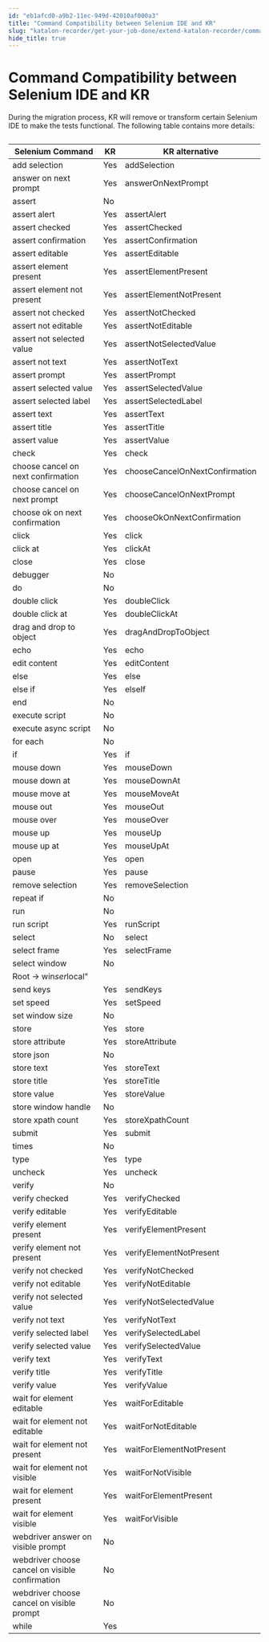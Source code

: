 ```yaml
---
id: "eb1afcd0-a9b2-11ec-949d-42010af000a3"
title: "Command Compatibility between Selenium IDE and KR"
slug: "katalon-recorder/get-your-job-done/extend-katalon-recorder/command-compatibility-between-selenium-ide-and-kr"
hide_title: true
---
```

  

# <a id="id" class="anchor_top_offset"/><a id="ariaid-title1" class="anchor_top_offset"/>Command Compatibility between Selenium IDE and KR

  
    
<p xmlns="http://www.w3.org/1999/xhtml" className="p">During the migration process, KR will remove or transform   certain Selenium IDE to make the tests functional. The following   table contains more details:</p> 
    
<table xmlns="http://www.w3.org/1999/xhtml" className="table"><caption /><thead className="thead">     <tr className>       <th className="entry anchor_top_offset" id="id__entry__1">Selenium Command</th>       <th className="entry anchor_top_offset" id="id__entry__2">KR</th>       <th className="entry anchor_top_offset" id="id__entry__3">KR alternative</th>     </tr>   </thead><tbody className="tbody">     <tr className>       <td className="entry" headers="id__entry__1 id__entry__2 id__entry__3 ">add selection</td>       <td className="entry" headers="id__entry__1 id__entry__2 id__entry__3 ">Yes</td>       <td className="entry" headers="id__entry__1 id__entry__2 id__entry__3 ">addSelection</td>     </tr>     <tr className>       <td className="entry" headers="id__entry__1 id__entry__2 id__entry__3 ">answer on next prompt</td>       <td className="entry" headers="id__entry__1 id__entry__2 id__entry__3 ">Yes</td>       <td className="entry" headers="id__entry__1 id__entry__2 id__entry__3 ">answerOnNextPrompt</td>     </tr>     <tr className>       <td className="entry" headers="id__entry__1 id__entry__2 id__entry__3 ">assert</td>       <td className="entry" headers="id__entry__1 id__entry__2 id__entry__3 ">No</td>       <td className="entry" headers="id__entry__1 id__entry__2 id__entry__3 ">       </td></tr>     <tr className>       <td className="entry" headers="id__entry__1 id__entry__2 id__entry__3 ">assert alert</td>       <td className="entry" headers="id__entry__1 id__entry__2 id__entry__3 ">Yes</td>       <td className="entry" headers="id__entry__1 id__entry__2 id__entry__3 ">assertAlert</td>     </tr>     <tr className>       <td className="entry" headers="id__entry__1 id__entry__2 id__entry__3 ">assert checked</td>       <td className="entry" headers="id__entry__1 id__entry__2 id__entry__3 ">Yes</td>       <td className="entry" headers="id__entry__1 id__entry__2 id__entry__3 ">assertChecked</td>     </tr>     <tr className>       <td className="entry" headers="id__entry__1 id__entry__2 id__entry__3 ">assert confirmation</td>       <td className="entry" headers="id__entry__1 id__entry__2 id__entry__3 ">Yes</td>       <td className="entry" headers="id__entry__1 id__entry__2 id__entry__3 ">assertConfirmation</td>     </tr>     <tr className>       <td className="entry" headers="id__entry__1 id__entry__2 id__entry__3 ">assert editable</td>       <td className="entry" headers="id__entry__1 id__entry__2 id__entry__3 ">Yes</td>       <td className="entry" headers="id__entry__1 id__entry__2 id__entry__3 ">assertEditable</td>     </tr>     <tr className>       <td className="entry" headers="id__entry__1 id__entry__2 id__entry__3 ">assert element present</td>       <td className="entry" headers="id__entry__1 id__entry__2 id__entry__3 ">Yes</td>       <td className="entry" headers="id__entry__1 id__entry__2 id__entry__3 ">assertElementPresent</td>     </tr>     <tr className>       <td className="entry" headers="id__entry__1 id__entry__2 id__entry__3 ">assert element not present</td>       <td className="entry" headers="id__entry__1 id__entry__2 id__entry__3 ">Yes</td>       <td className="entry" headers="id__entry__1 id__entry__2 id__entry__3 ">assertElementNotPresent</td>     </tr>     <tr className>       <td className="entry" headers="id__entry__1 id__entry__2 id__entry__3 ">assert not checked</td>       <td className="entry" headers="id__entry__1 id__entry__2 id__entry__3 ">Yes</td>       <td className="entry" headers="id__entry__1 id__entry__2 id__entry__3 ">assertNotChecked</td>     </tr>     <tr className>       <td className="entry" headers="id__entry__1 id__entry__2 id__entry__3 ">assert not editable</td>       <td className="entry" headers="id__entry__1 id__entry__2 id__entry__3 ">Yes</td>       <td className="entry" headers="id__entry__1 id__entry__2 id__entry__3 ">assertNotEditable</td>     </tr>     <tr className>       <td className="entry" headers="id__entry__1 id__entry__2 id__entry__3 ">assert not selected value</td>       <td className="entry" headers="id__entry__1 id__entry__2 id__entry__3 ">Yes</td>       <td className="entry" headers="id__entry__1 id__entry__2 id__entry__3 ">assertNotSelectedValue</td>     </tr>     <tr className>       <td className="entry" headers="id__entry__1 id__entry__2 id__entry__3 ">assert not text</td>       <td className="entry" headers="id__entry__1 id__entry__2 id__entry__3 ">Yes</td>       <td className="entry" headers="id__entry__1 id__entry__2 id__entry__3 ">assertNotText</td>     </tr>     <tr className>       <td className="entry" headers="id__entry__1 id__entry__2 id__entry__3 ">assert prompt</td>       <td className="entry" headers="id__entry__1 id__entry__2 id__entry__3 ">Yes</td>       <td className="entry" headers="id__entry__1 id__entry__2 id__entry__3 ">assertPrompt</td>     </tr>     <tr className>       <td className="entry" headers="id__entry__1 id__entry__2 id__entry__3 ">assert selected value</td>       <td className="entry" headers="id__entry__1 id__entry__2 id__entry__3 ">Yes</td>       <td className="entry" headers="id__entry__1 id__entry__2 id__entry__3 ">assertSelectedValue</td>     </tr>     <tr className>       <td className="entry" headers="id__entry__1 id__entry__2 id__entry__3 ">assert selected label</td>       <td className="entry" headers="id__entry__1 id__entry__2 id__entry__3 ">Yes</td>       <td className="entry" headers="id__entry__1 id__entry__2 id__entry__3 ">assertSelectedLabel</td>     </tr>     <tr className>       <td className="entry" headers="id__entry__1 id__entry__2 id__entry__3 ">assert text</td>       <td className="entry" headers="id__entry__1 id__entry__2 id__entry__3 ">Yes</td>       <td className="entry" headers="id__entry__1 id__entry__2 id__entry__3 ">assertText</td>     </tr>     <tr className>       <td className="entry" headers="id__entry__1 id__entry__2 id__entry__3 ">assert title</td>       <td className="entry" headers="id__entry__1 id__entry__2 id__entry__3 ">Yes</td>       <td className="entry" headers="id__entry__1 id__entry__2 id__entry__3 ">assertTitle</td>     </tr>     <tr className>       <td className="entry" headers="id__entry__1 id__entry__2 id__entry__3 ">assert value</td>       <td className="entry" headers="id__entry__1 id__entry__2 id__entry__3 ">Yes</td>       <td className="entry" headers="id__entry__1 id__entry__2 id__entry__3 ">assertValue</td>     </tr>     <tr className>       <td className="entry" headers="id__entry__1 id__entry__2 id__entry__3 ">check</td>       <td className="entry" headers="id__entry__1 id__entry__2 id__entry__3 ">Yes</td>       <td className="entry" headers="id__entry__1 id__entry__2 id__entry__3 ">check</td>     </tr>     <tr className>       <td className="entry" headers="id__entry__1 id__entry__2 id__entry__3 ">choose cancel on next confirmation</td>       <td className="entry" headers="id__entry__1 id__entry__2 id__entry__3 ">Yes</td>       <td className="entry" headers="id__entry__1 id__entry__2 id__entry__3 ">chooseCancelOnNextConfirmation</td>     </tr>     <tr className>       <td className="entry" headers="id__entry__1 id__entry__2 id__entry__3 ">choose cancel on next prompt</td>       <td className="entry" headers="id__entry__1 id__entry__2 id__entry__3 ">Yes</td>       <td className="entry" headers="id__entry__1 id__entry__2 id__entry__3 ">chooseCancelOnNextPrompt</td>     </tr>     <tr className>       <td className="entry" headers="id__entry__1 id__entry__2 id__entry__3 ">choose ok on next confirmation</td>       <td className="entry" headers="id__entry__1 id__entry__2 id__entry__3 ">Yes</td>       <td className="entry" headers="id__entry__1 id__entry__2 id__entry__3 ">chooseOkOnNextConfirmation</td>     </tr>     <tr className>       <td className="entry" headers="id__entry__1 id__entry__2 id__entry__3 ">click</td>       <td className="entry" headers="id__entry__1 id__entry__2 id__entry__3 ">Yes</td>       <td className="entry" headers="id__entry__1 id__entry__2 id__entry__3 ">click</td>     </tr>     <tr className>       <td className="entry" headers="id__entry__1 id__entry__2 id__entry__3 ">click at</td>       <td className="entry" headers="id__entry__1 id__entry__2 id__entry__3 ">Yes</td>       <td className="entry" headers="id__entry__1 id__entry__2 id__entry__3 ">clickAt</td>     </tr>     <tr className>       <td className="entry" headers="id__entry__1 id__entry__2 id__entry__3 ">close</td>       <td className="entry" headers="id__entry__1 id__entry__2 id__entry__3 ">Yes</td>       <td className="entry" headers="id__entry__1 id__entry__2 id__entry__3 ">close</td>     </tr>     <tr className>       <td className="entry" headers="id__entry__1 id__entry__2 id__entry__3 ">debugger</td>       <td className="entry" headers="id__entry__1 id__entry__2 id__entry__3 ">No</td>       <td className="entry" headers="id__entry__1 id__entry__2 id__entry__3 ">       </td></tr>     <tr className>       <td className="entry" headers="id__entry__1 id__entry__2 id__entry__3 ">do</td>       <td className="entry" headers="id__entry__1 id__entry__2 id__entry__3 ">No</td>       <td className="entry" headers="id__entry__1 id__entry__2 id__entry__3 ">       </td></tr>     <tr className>       <td className="entry" headers="id__entry__1 id__entry__2 id__entry__3 ">double click</td>       <td className="entry" headers="id__entry__1 id__entry__2 id__entry__3 ">Yes</td>       <td className="entry" headers="id__entry__1 id__entry__2 id__entry__3 ">doubleClick</td>     </tr>     <tr className>       <td className="entry" headers="id__entry__1 id__entry__2 id__entry__3 ">double click at</td>       <td className="entry" headers="id__entry__1 id__entry__2 id__entry__3 ">Yes</td>       <td className="entry" headers="id__entry__1 id__entry__2 id__entry__3 ">doubleClickAt</td>     </tr>     <tr className>       <td className="entry" headers="id__entry__1 id__entry__2 id__entry__3 ">drag and drop to object</td>       <td className="entry" headers="id__entry__1 id__entry__2 id__entry__3 ">Yes</td>       <td className="entry" headers="id__entry__1 id__entry__2 id__entry__3 ">dragAndDropToObject</td>     </tr>     <tr className>       <td className="entry" headers="id__entry__1 id__entry__2 id__entry__3 ">echo</td>       <td className="entry" headers="id__entry__1 id__entry__2 id__entry__3 ">Yes</td>       <td className="entry" headers="id__entry__1 id__entry__2 id__entry__3 ">echo</td>     </tr>     <tr className>       <td className="entry" headers="id__entry__1 id__entry__2 id__entry__3 ">edit content</td>       <td className="entry" headers="id__entry__1 id__entry__2 id__entry__3 ">Yes</td>       <td className="entry" headers="id__entry__1 id__entry__2 id__entry__3 ">editContent</td>     </tr>     <tr className>       <td className="entry" headers="id__entry__1 id__entry__2 id__entry__3 ">else</td>       <td className="entry" headers="id__entry__1 id__entry__2 id__entry__3 ">Yes</td>       <td className="entry" headers="id__entry__1 id__entry__2 id__entry__3 ">else</td>     </tr>     <tr className>       <td className="entry" headers="id__entry__1 id__entry__2 id__entry__3 ">else if</td>       <td className="entry" headers="id__entry__1 id__entry__2 id__entry__3 ">Yes</td>       <td className="entry" headers="id__entry__1 id__entry__2 id__entry__3 ">elseIf</td>     </tr>     <tr className>       <td className="entry" headers="id__entry__1 id__entry__2 id__entry__3 ">end</td>       <td className="entry" headers="id__entry__1 id__entry__2 id__entry__3 ">No</td>       <td className="entry" headers="id__entry__1 id__entry__2 id__entry__3 ">       </td></tr>     <tr className>       <td className="entry" headers="id__entry__1 id__entry__2 id__entry__3 ">execute script</td>       <td className="entry" headers="id__entry__1 id__entry__2 id__entry__3 ">No</td>       <td className="entry" headers="id__entry__1 id__entry__2 id__entry__3 ">       </td></tr>     <tr className>       <td className="entry" headers="id__entry__1 id__entry__2 id__entry__3 ">execute async script</td>       <td className="entry" headers="id__entry__1 id__entry__2 id__entry__3 ">No</td>       <td className="entry" headers="id__entry__1 id__entry__2 id__entry__3 ">       </td></tr>     <tr className>       <td className="entry" headers="id__entry__1 id__entry__2 id__entry__3 ">for each</td>       <td className="entry" headers="id__entry__1 id__entry__2 id__entry__3 ">No</td>       <td className="entry" headers="id__entry__1 id__entry__2 id__entry__3 ">       </td></tr>     <tr className>       <td className="entry" headers="id__entry__1 id__entry__2 id__entry__3 ">if</td>       <td className="entry" headers="id__entry__1 id__entry__2 id__entry__3 ">Yes</td>       <td className="entry" headers="id__entry__1 id__entry__2 id__entry__3 ">if</td>     </tr>     <tr className>       <td className="entry" headers="id__entry__1 id__entry__2 id__entry__3 ">mouse down</td>       <td className="entry" headers="id__entry__1 id__entry__2 id__entry__3 ">Yes</td>       <td className="entry" headers="id__entry__1 id__entry__2 id__entry__3 ">mouseDown</td>     </tr>     <tr className>       <td className="entry" headers="id__entry__1 id__entry__2 id__entry__3 ">mouse down at</td>       <td className="entry" headers="id__entry__1 id__entry__2 id__entry__3 ">Yes</td>       <td className="entry" headers="id__entry__1 id__entry__2 id__entry__3 ">mouseDownAt</td>     </tr>     <tr className>       <td className="entry" headers="id__entry__1 id__entry__2 id__entry__3 ">mouse move at</td>       <td className="entry" headers="id__entry__1 id__entry__2 id__entry__3 ">Yes</td>       <td className="entry" headers="id__entry__1 id__entry__2 id__entry__3 ">mouseMoveAt</td>     </tr>     <tr className>       <td className="entry" headers="id__entry__1 id__entry__2 id__entry__3 ">mouse out</td>       <td className="entry" headers="id__entry__1 id__entry__2 id__entry__3 ">Yes</td>       <td className="entry" headers="id__entry__1 id__entry__2 id__entry__3 ">mouseOut</td>     </tr>     <tr className>       <td className="entry" headers="id__entry__1 id__entry__2 id__entry__3 ">mouse over</td>       <td className="entry" headers="id__entry__1 id__entry__2 id__entry__3 ">Yes</td>       <td className="entry" headers="id__entry__1 id__entry__2 id__entry__3 ">mouseOver</td>     </tr>     <tr className>       <td className="entry" headers="id__entry__1 id__entry__2 id__entry__3 ">mouse up</td>       <td className="entry" headers="id__entry__1 id__entry__2 id__entry__3 ">Yes</td>       <td className="entry" headers="id__entry__1 id__entry__2 id__entry__3 ">mouseUp</td>     </tr>     <tr className>       <td className="entry" headers="id__entry__1 id__entry__2 id__entry__3 ">mouse up at</td>       <td className="entry" headers="id__entry__1 id__entry__2 id__entry__3 ">Yes</td>       <td className="entry" headers="id__entry__1 id__entry__2 id__entry__3 ">mouseUpAt</td>     </tr>     <tr className>       <td className="entry" headers="id__entry__1 id__entry__2 id__entry__3 ">open</td>       <td className="entry" headers="id__entry__1 id__entry__2 id__entry__3 ">Yes</td>       <td className="entry" headers="id__entry__1 id__entry__2 id__entry__3 ">open</td>     </tr>     <tr className>       <td className="entry" headers="id__entry__1 id__entry__2 id__entry__3 ">pause</td>       <td className="entry" headers="id__entry__1 id__entry__2 id__entry__3 ">Yes</td>       <td className="entry" headers="id__entry__1 id__entry__2 id__entry__3 ">pause</td>     </tr>     <tr className>       <td className="entry" headers="id__entry__1 id__entry__2 id__entry__3 ">remove selection</td>       <td className="entry" headers="id__entry__1 id__entry__2 id__entry__3 ">Yes</td>       <td className="entry" headers="id__entry__1 id__entry__2 id__entry__3 ">removeSelection</td>     </tr>     <tr className>       <td className="entry" headers="id__entry__1 id__entry__2 id__entry__3 ">repeat if</td>       <td className="entry" headers="id__entry__1 id__entry__2 id__entry__3 ">No</td>       <td className="entry" headers="id__entry__1 id__entry__2 id__entry__3 ">       </td></tr>     <tr className>       <td className="entry" headers="id__entry__1 id__entry__2 id__entry__3 ">run</td>       <td className="entry" headers="id__entry__1 id__entry__2 id__entry__3 ">No</td>       <td className="entry" headers="id__entry__1 id__entry__2 id__entry__3 ">       </td></tr>     <tr className>       <td className="entry" headers="id__entry__1 id__entry__2 id__entry__3 ">run script</td>       <td className="entry" headers="id__entry__1 id__entry__2 id__entry__3 ">Yes</td>       <td className="entry" headers="id__entry__1 id__entry__2 id__entry__3 ">runScript</td>     </tr>     <tr className>       <td className="entry" headers="id__entry__1 id__entry__2 id__entry__3 ">select</td>       <td className="entry" headers="id__entry__1 id__entry__2 id__entry__3 ">No</td>       <td className="entry" headers="id__entry__1 id__entry__2 id__entry__3 ">select</td>     </tr>     <tr className>       <td className="entry" headers="id__entry__1 id__entry__2 id__entry__3 ">select frame</td>       <td className="entry" headers="id__entry__1 id__entry__2 id__entry__3 ">Yes</td>       <td className="entry" headers="id__entry__1 id__entry__2 id__entry__3 ">selectFrame</td>     </tr>     <tr className>       <td className="entry" headers="id__entry__1 id__entry__2 id__entry__3 ">select window</td>       <td className="entry" headers="id__entry__1 id__entry__2 id__entry__3 ">No</td>       <td className="entry" headers="id__entry__1 id__entry__2 id__entry__3 ">       </td></tr>     <tr className>       <td className="entry" headers="id__entry__1 id__entry__2 id__entry__3 ">Root → win<em className="ph i">ser</em>local"</td>       <td className="entry" headers="id__entry__1 id__entry__2 id__entry__3 ">       </td><td className="entry" headers="id__entry__1 id__entry__2 id__entry__3 ">       </td></tr>     <tr className>       <td className="entry" headers="id__entry__1 id__entry__2 id__entry__3 ">send keys</td>       <td className="entry" headers="id__entry__1 id__entry__2 id__entry__3 ">Yes</td>       <td className="entry" headers="id__entry__1 id__entry__2 id__entry__3 ">sendKeys</td>     </tr>     <tr className>       <td className="entry" headers="id__entry__1 id__entry__2 id__entry__3 ">set speed</td>       <td className="entry" headers="id__entry__1 id__entry__2 id__entry__3 ">Yes</td>       <td className="entry" headers="id__entry__1 id__entry__2 id__entry__3 ">setSpeed</td>     </tr>     <tr className>       <td className="entry" headers="id__entry__1 id__entry__2 id__entry__3 ">set window size</td>       <td className="entry" headers="id__entry__1 id__entry__2 id__entry__3 ">No</td>       <td className="entry" headers="id__entry__1 id__entry__2 id__entry__3 ">       </td></tr>     <tr className>       <td className="entry" headers="id__entry__1 id__entry__2 id__entry__3 ">store</td>       <td className="entry" headers="id__entry__1 id__entry__2 id__entry__3 ">Yes</td>       <td className="entry" headers="id__entry__1 id__entry__2 id__entry__3 ">store</td>     </tr>     <tr className>       <td className="entry" headers="id__entry__1 id__entry__2 id__entry__3 ">store attribute</td>       <td className="entry" headers="id__entry__1 id__entry__2 id__entry__3 ">Yes</td>       <td className="entry" headers="id__entry__1 id__entry__2 id__entry__3 ">storeAttribute</td>     </tr>     <tr className>       <td className="entry" headers="id__entry__1 id__entry__2 id__entry__3 ">store json</td>       <td className="entry" headers="id__entry__1 id__entry__2 id__entry__3 ">No</td>       <td className="entry" headers="id__entry__1 id__entry__2 id__entry__3 ">       </td></tr>     <tr className>       <td className="entry" headers="id__entry__1 id__entry__2 id__entry__3 ">store text</td>       <td className="entry" headers="id__entry__1 id__entry__2 id__entry__3 ">Yes</td>       <td className="entry" headers="id__entry__1 id__entry__2 id__entry__3 ">storeText</td>     </tr>     <tr className>       <td className="entry" headers="id__entry__1 id__entry__2 id__entry__3 ">store title</td>       <td className="entry" headers="id__entry__1 id__entry__2 id__entry__3 ">Yes</td>       <td className="entry" headers="id__entry__1 id__entry__2 id__entry__3 ">storeTitle</td>     </tr>     <tr className>       <td className="entry" headers="id__entry__1 id__entry__2 id__entry__3 ">store value</td>       <td className="entry" headers="id__entry__1 id__entry__2 id__entry__3 ">Yes</td>       <td className="entry" headers="id__entry__1 id__entry__2 id__entry__3 ">storeValue</td>     </tr>     <tr className>       <td className="entry" headers="id__entry__1 id__entry__2 id__entry__3 ">store window handle</td>       <td className="entry" headers="id__entry__1 id__entry__2 id__entry__3 ">No</td>       <td className="entry" headers="id__entry__1 id__entry__2 id__entry__3 ">       </td></tr>     <tr className>       <td className="entry" headers="id__entry__1 id__entry__2 id__entry__3 ">store xpath count</td>       <td className="entry" headers="id__entry__1 id__entry__2 id__entry__3 ">Yes</td>       <td className="entry" headers="id__entry__1 id__entry__2 id__entry__3 ">storeXpathCount</td>     </tr>     <tr className>       <td className="entry" headers="id__entry__1 id__entry__2 id__entry__3 ">submit</td>       <td className="entry" headers="id__entry__1 id__entry__2 id__entry__3 ">Yes</td>       <td className="entry" headers="id__entry__1 id__entry__2 id__entry__3 ">submit</td>     </tr>     <tr className>       <td className="entry" headers="id__entry__1 id__entry__2 id__entry__3 ">times</td>       <td className="entry" headers="id__entry__1 id__entry__2 id__entry__3 ">No</td>       <td className="entry" headers="id__entry__1 id__entry__2 id__entry__3 ">       </td></tr>     <tr className>       <td className="entry" headers="id__entry__1 id__entry__2 id__entry__3 ">type</td>       <td className="entry" headers="id__entry__1 id__entry__2 id__entry__3 ">Yes</td>       <td className="entry" headers="id__entry__1 id__entry__2 id__entry__3 ">type</td>     </tr>     <tr className>       <td className="entry" headers="id__entry__1 id__entry__2 id__entry__3 ">uncheck</td>       <td className="entry" headers="id__entry__1 id__entry__2 id__entry__3 ">Yes</td>       <td className="entry" headers="id__entry__1 id__entry__2 id__entry__3 ">uncheck</td>     </tr>     <tr className>       <td className="entry" headers="id__entry__1 id__entry__2 id__entry__3 ">verify</td>       <td className="entry" headers="id__entry__1 id__entry__2 id__entry__3 ">No</td>       <td className="entry" headers="id__entry__1 id__entry__2 id__entry__3 ">       </td></tr>     <tr className>       <td className="entry" headers="id__entry__1 id__entry__2 id__entry__3 ">verify checked</td>       <td className="entry" headers="id__entry__1 id__entry__2 id__entry__3 ">Yes</td>       <td className="entry" headers="id__entry__1 id__entry__2 id__entry__3 ">verifyChecked</td>     </tr>     <tr className>       <td className="entry" headers="id__entry__1 id__entry__2 id__entry__3 ">verify editable</td>       <td className="entry" headers="id__entry__1 id__entry__2 id__entry__3 ">Yes</td>       <td className="entry" headers="id__entry__1 id__entry__2 id__entry__3 ">verifyEditable</td>     </tr>     <tr className>       <td className="entry" headers="id__entry__1 id__entry__2 id__entry__3 ">verify element present</td>       <td className="entry" headers="id__entry__1 id__entry__2 id__entry__3 ">Yes</td>       <td className="entry" headers="id__entry__1 id__entry__2 id__entry__3 ">verifyElementPresent</td>     </tr>     <tr className>       <td className="entry" headers="id__entry__1 id__entry__2 id__entry__3 ">verify element not present</td>       <td className="entry" headers="id__entry__1 id__entry__2 id__entry__3 ">Yes</td>       <td className="entry" headers="id__entry__1 id__entry__2 id__entry__3 ">verifyElementNotPresent</td>     </tr>     <tr className>       <td className="entry" headers="id__entry__1 id__entry__2 id__entry__3 ">verify not checked</td>       <td className="entry" headers="id__entry__1 id__entry__2 id__entry__3 ">Yes</td>       <td className="entry" headers="id__entry__1 id__entry__2 id__entry__3 ">verifyNotChecked</td>     </tr>     <tr className>       <td className="entry" headers="id__entry__1 id__entry__2 id__entry__3 ">verify not editable</td>       <td className="entry" headers="id__entry__1 id__entry__2 id__entry__3 ">Yes</td>       <td className="entry" headers="id__entry__1 id__entry__2 id__entry__3 ">verifyNotEditable</td>     </tr>     <tr className>       <td className="entry" headers="id__entry__1 id__entry__2 id__entry__3 ">verify not selected value</td>       <td className="entry" headers="id__entry__1 id__entry__2 id__entry__3 ">Yes</td>       <td className="entry" headers="id__entry__1 id__entry__2 id__entry__3 ">verifyNotSelectedValue</td>     </tr>     <tr className>       <td className="entry" headers="id__entry__1 id__entry__2 id__entry__3 ">verify not text</td>       <td className="entry" headers="id__entry__1 id__entry__2 id__entry__3 ">Yes</td>       <td className="entry" headers="id__entry__1 id__entry__2 id__entry__3 ">verifyNotText</td>     </tr>     <tr className>       <td className="entry" headers="id__entry__1 id__entry__2 id__entry__3 ">verify selected label</td>       <td className="entry" headers="id__entry__1 id__entry__2 id__entry__3 ">Yes</td>       <td className="entry" headers="id__entry__1 id__entry__2 id__entry__3 ">verifySelectedLabel</td>     </tr>     <tr className>       <td className="entry" headers="id__entry__1 id__entry__2 id__entry__3 ">verify selected value</td>       <td className="entry" headers="id__entry__1 id__entry__2 id__entry__3 ">Yes</td>       <td className="entry" headers="id__entry__1 id__entry__2 id__entry__3 ">verifySelectedValue</td>     </tr>     <tr className>       <td className="entry" headers="id__entry__1 id__entry__2 id__entry__3 ">verify text</td>       <td className="entry" headers="id__entry__1 id__entry__2 id__entry__3 ">Yes</td>       <td className="entry" headers="id__entry__1 id__entry__2 id__entry__3 ">verifyText</td>     </tr>     <tr className>       <td className="entry" headers="id__entry__1 id__entry__2 id__entry__3 ">verify title</td>       <td className="entry" headers="id__entry__1 id__entry__2 id__entry__3 ">Yes</td>       <td className="entry" headers="id__entry__1 id__entry__2 id__entry__3 ">verifyTitle</td>     </tr>     <tr className>       <td className="entry" headers="id__entry__1 id__entry__2 id__entry__3 ">verify value</td>       <td className="entry" headers="id__entry__1 id__entry__2 id__entry__3 ">Yes</td>       <td className="entry" headers="id__entry__1 id__entry__2 id__entry__3 ">verifyValue</td>     </tr>     <tr className>       <td className="entry" headers="id__entry__1 id__entry__2 id__entry__3 ">wait for element editable</td>       <td className="entry" headers="id__entry__1 id__entry__2 id__entry__3 ">Yes</td>       <td className="entry" headers="id__entry__1 id__entry__2 id__entry__3 ">waitForEditable</td>     </tr>     <tr className>       <td className="entry" headers="id__entry__1 id__entry__2 id__entry__3 ">wait for element not editable</td>       <td className="entry" headers="id__entry__1 id__entry__2 id__entry__3 ">Yes</td>       <td className="entry" headers="id__entry__1 id__entry__2 id__entry__3 ">waitForNotEditable</td>     </tr>     <tr className>       <td className="entry" headers="id__entry__1 id__entry__2 id__entry__3 ">wait for element not present</td>       <td className="entry" headers="id__entry__1 id__entry__2 id__entry__3 ">Yes</td>       <td className="entry" headers="id__entry__1 id__entry__2 id__entry__3 ">waitForElementNotPresent</td>     </tr>     <tr className>       <td className="entry" headers="id__entry__1 id__entry__2 id__entry__3 ">wait for element not visible</td>       <td className="entry" headers="id__entry__1 id__entry__2 id__entry__3 ">Yes</td>       <td className="entry" headers="id__entry__1 id__entry__2 id__entry__3 ">waitForNotVisible</td>     </tr>     <tr className>       <td className="entry" headers="id__entry__1 id__entry__2 id__entry__3 ">wait for element present</td>       <td className="entry" headers="id__entry__1 id__entry__2 id__entry__3 ">Yes</td>       <td className="entry" headers="id__entry__1 id__entry__2 id__entry__3 ">waitForElementPresent</td>     </tr>     <tr className>       <td className="entry" headers="id__entry__1 id__entry__2 id__entry__3 ">wait for element visible</td>       <td className="entry" headers="id__entry__1 id__entry__2 id__entry__3 ">Yes</td>       <td className="entry" headers="id__entry__1 id__entry__2 id__entry__3 ">waitForVisible</td>     </tr>     <tr className>       <td className="entry" headers="id__entry__1 id__entry__2 id__entry__3 ">webdriver answer on visible prompt</td>       <td className="entry" headers="id__entry__1 id__entry__2 id__entry__3 ">No</td>       <td className="entry" headers="id__entry__1 id__entry__2 id__entry__3 ">       </td></tr>     <tr className>       <td className="entry" headers="id__entry__1 id__entry__2 id__entry__3 ">webdriver choose cancel on visible confirmation</td>       <td className="entry" headers="id__entry__1 id__entry__2 id__entry__3 ">No</td>       <td className="entry" headers="id__entry__1 id__entry__2 id__entry__3 ">       </td></tr>     <tr className>       <td className="entry" headers="id__entry__1 id__entry__2 id__entry__3 ">webdriver choose cancel on visible prompt</td>       <td className="entry" headers="id__entry__1 id__entry__2 id__entry__3 ">No</td>       <td className="entry" headers="id__entry__1 id__entry__2 id__entry__3 ">       </td></tr>     <tr className>       <td className="entry" headers="id__entry__1 id__entry__2 id__entry__3 ">while</td>       <td className="entry" headers="id__entry__1 id__entry__2 id__entry__3 ">Yes</td>       <td className="entry" headers="id__entry__1 id__entry__2 id__entry__3 ">       </td></tr>   </tbody></table> 
  

